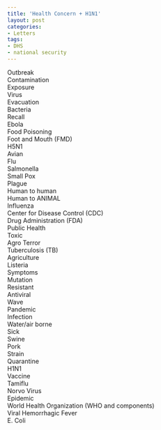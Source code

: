 ```yaml
---
title: 'Health Concern + H1N1'
layout: post
categories:
- Letters
tags:
- DHS
- national security
---
```


Outbreak  
Contamination  
Exposure  
Virus  
Evacuation  
Bacteria  
Recall  
Ebola  
Food Poisoning  
Foot and Mouth (FMD)  
H5N1  
Avian  
Flu  
Salmonella  
Small Pox  
Plague  
Human to human  
Human to ANIMAL  
Influenza  
Center for Disease Control (CDC)  
Drug Administration (FDA)  
Public Health  
Toxic  
Agro Terror  
Tuberculosis (TB)  
Agriculture  
Listeria  
Symptoms  
Mutation  
Resistant  
Antiviral  
Wave  
Pandemic  
Infection  
Water/air borne  
Sick  
Swine  
Pork  
Strain  
Quarantine  
H1N1  
Vaccine  
Tamiflu  
Norvo Virus  
Epidemic  
World Health Organization (WHO and components)  
Viral Hemorrhagic Fever  
E. Coli